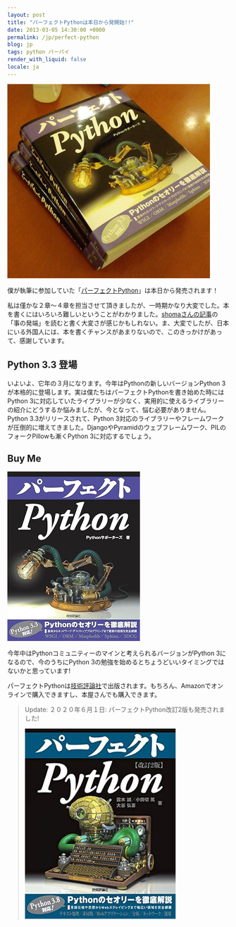 ```yaml
---
layout: post
title: "パーフェクトPythonは本日から発開始!!"
date: 2013-03-05 14:30:00 +0000
permalink: /jp/perfect-python
blog: jp
tags: python パーパイ
render_with_liquid: false
locale: ja
---
```


![パーフェクトPythonの本が３つ重なっている](/assets/images/698/2013-02-27_23.08.01_medium.jpg)

僕が執筆に参加していた「[パーフェクトPython](http://gihyo.jp/book/2013/978-4-7741-5539-5)」は本日から発売されます！

私は僅かな２章～４章を担当させて頂きましたが、一時期かなり大変でした。本を書くにはいろいろ難しいということがわかりました。[shomaさんの記事](http://blog.shomah4a.net/2013/03/04/perfect_python.html)の「事の発端」を読むと書く大変さが感じかもしれない。ま、大変でしたが、日本にいる外国人には、本を書くチャンスがあまりないので、このきっかけがあって、感謝しています。

## Python 3.3 登場

いよいよ、它年の３月になります。今年はPythonの新しいバージョンPython 3が本格的に登場します。実は僕たちはパーフェクトPythonを書き始めた時にはPython 3に対応していたライブラリーが少なく、実用的に使えるライブラリーの紹介にどうするか悩みましたが、今となって、悩む必要がありません。Python 3.3がリリースされて、Python 3対応のライブラリーやフレームワークが圧倒的に増えてきました。DjangoやPyramidのウェブフレームワーク、PILのフォークPillowも漸くPython 3に対応するでしょう。

## Buy Me

[![パーフェクトPythonの画像](/assets/images/2013-03-05-perfect-python/perfect-python.jpg)](https://amzn.asia/d/bH7mBZA)

今年中はPythonコミュニティーのマインと考えられるバージョンがPython 3になるので、今のうちにPython 3の勉強を始めるとちょうどいいタイミングではないかと思っています\!

パーフェクトPythonは[技術評論社](http://www.gihyo.jp)で出版されます。もちろん、Amazonでオンラインで購入できますし、本屋さんでも購入できます。

> Update: ２０２０年６月１日: パーフェクトPython改訂2版も発売されました!
>
> [![Perfect Python 改訂2版の画像](/assets/images/2013-03-05-perfect-python/perfect-python-2.jpg)](https://amzn.asia/d/bH7mBZA)
